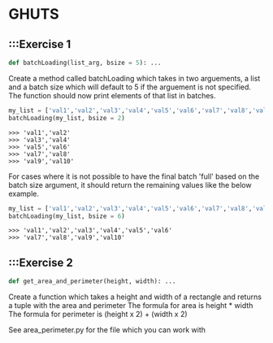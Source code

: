 # GHUTS

## :::Exercise 1
```python
def batchLoading(list_arg, bsize = 5): ...
```
Create a method called batchLoading which takes in two arguements, a list and a batch size which will default to 5 if the arguement is not specified.
The function should now print elements of that list in batches.

```python
my_list = ['val1','val2','val3','val4','val5','val6','val7','val8','val9','val10']
batchLoading(my_list, bsize = 2)
```

```console
>>> 'val1','val2'
>>> 'val3','val4'
>>> 'val5','val6'
>>> 'val7','val8'
>>> 'val9','val10'
```

For cases where it is not possible to have the final batch 'full' based on the batch size argument, it should return the remaining values like the below example.
```python
my_list = ['val1','val2','val3','val4','val5','val6','val7','val8','val9','val10']
batchLoading(my_list, bsize = 6)
```

```console
>>> 'val1','val2','val3','val4','val5','val6'
>>> 'val7','val8','val9','val10'
```


## :::Exercise 2
```python
def get_area_and_perimeter(height, width): ...
```
Create a function which takes a height and width of a rectangle and returns a tuple with the area and perimeter
The formula for area is height * width
The formula for perimeter is (height x 2) + (width x 2)

See area_perimeter.py for the file which you can work with
